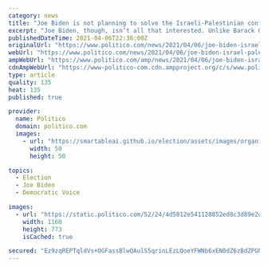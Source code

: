 ```yaml
---
category: news
title: "Joe Biden is not planning to solve the Israeli-Palestinian conflict"
excerpt: "Joe Biden, though, isn’t all that interested. Unlike Barack Obama and Donald Trump, Biden hasn’t named a special envoy to focus on the Israeli-Palestinian portfolio. Unlike Bill Clinton, Biden has no plans for any sort of peace conference, or even a ..."
publishedDateTime: 2021-04-06T22:36:00Z
originalUrl: "https://www.politico.com/news/2021/04/06/joe-biden-israel-palestine-conflict-479405"
webUrl: "https://www.politico.com/news/2021/04/06/joe-biden-israel-palestine-conflict-479405"
ampWebUrl: "https://www.politico.com/amp/news/2021/04/06/joe-biden-israel-palestine-conflict-479405"
cdnAmpWebUrl: "https://www-politico-com.cdn.ampproject.org/c/s/www.politico.com/amp/news/2021/04/06/joe-biden-israel-palestine-conflict-479405"
type: article
quality: 135
heat: 135
published: true

provider:
  name: Politico
  domain: politico.com
  images:
    - url: "https://smartableai.github.io/election/assets/images/organizations/politico.com-50x50.jpg"
      width: 50
      height: 50

topics:
  - Election
  - Joe Biden
  - Democratic Voice

images:
  - url: "https://static.politico.com/52/24/4d5812e541128852ed8c3d89e2db/210406-biden-israel-getty-773.jpg"
    width: 1160
    height: 773
    isCached: true

secured: "Ez9zqREPTqldVs+OGFassBlwQAulS5qrinLEzLQoeYFWNb6xEN0dZ6zBdZPGNmZHIMOMDqcJUIfd0Go7Qa4pkOaCWqiCbimJa0EH015yWx2A3rDuFH0X0g1mRqtEKTPoA6Ohgg/IaIlhIBXaViQ0XFSCmTTGG8za7dku9S6bYoNUntCEmcbkitZnf/CFzpF7XUh47ptR3KzCkyXOCCGAgHOQGr7oM9eaY+rwkZIr2NucjJnVsGX2N5EhBSsa2cukauB5Di552REHUmGcM7TUk8xcY2hxqU5T0hJiELQpJx2OffxF0YjM0HYnXMeDyrs0jVjGcdjlclPRL16zClxXgQzuV7E7xCA/YzIEfpZC22Q=;Y9Hx6NHgxZlQu9bb1AWsmw=="
---
```


